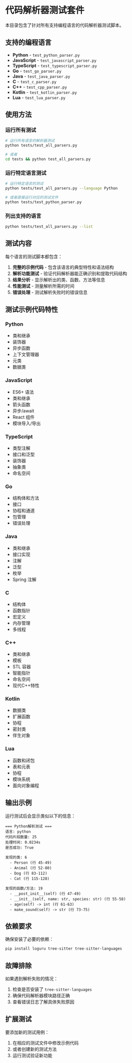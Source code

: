 # 代码解析器测试套件

本目录包含了针对所有支持编程语言的代码解析器测试脚本。

## 支持的编程语言

- **Python** - `test_python_parser.py`
- **JavaScript** - `test_javascript_parser.py` 
- **TypeScript** - `test_typescript_parser.py`
- **Go** - `test_go_parser.py`
- **Java** - `test_java_parser.py`
- **C** - `test_c_parser.py`
- **C++** - `test_cpp_parser.py`
- **Kotlin** - `test_kotlin_parser.py`
- **Lua** - `test_lua_parser.py`

## 使用方法

### 运行所有测试

```bash
# 运行所有语言的解析器测试
python tests/test_all_parsers.py

# 或者
cd tests && python test_all_parsers.py
```

### 运行特定语言测试

```bash
# 运行特定语言的测试
python tests/test_all_parsers.py --language Python

# 或者直接运行对应的测试文件
python tests/test_python_parser.py
```

### 列出支持的语言

```bash
python tests/test_all_parsers.py --list
```

## 测试内容

每个语言的测试脚本都包含：

1. **完整的示例代码** - 包含该语言的典型特性和语法结构
2. **解析功能测试** - 验证代码解析器能正确识别和提取代码结构
3. **结果分析** - 显示解析出的类、函数、方法等信息
4. **性能测试** - 测量解析所需的时间
5. **错误处理** - 测试解析失败时的错误信息

## 测试示例代码特性

### Python
- 类和继承
- 装饰器
- 异步函数
- 上下文管理器
- 元类
- 数据类

### JavaScript
- ES6+ 语法
- 类和继承
- 箭头函数
- 异步/await
- React 组件
- 模块导入/导出

### TypeScript
- 类型注解
- 接口和泛型
- 装饰器
- 抽象类
- 命名空间

### Go
- 结构体和方法
- 接口
- 协程和通道
- 包管理
- 错误处理

### Java
- 类和继承
- 接口实现
- 注解
- 泛型
- 枚举
- Spring 注解

### C
- 结构体
- 函数指针
- 宏定义
- 内存管理
- 多线程

### C++
- 类和继承
- 模板
- STL 容器
- 智能指针
- 命名空间
- 现代C++特性

### Kotlin
- 数据类
- 扩展函数
- 协程
- 密封类
- 伴生对象

### Lua
- 函数和闭包
- 表和元表
- 协程
- 模块系统
- 面向对象编程

## 输出示例

运行测试后会显示类似以下的信息：

```
=== Python解析测试 ===
语言: python
代码片段数量: 25
处理时间: 0.0234s
是否成功: True

发现的类: 6
  - Person (行 45-49)
  - Animal (行 52-80)
  - Dog (行 83-112)
  - Cat (行 115-128)

发现的函数/方法: 19
  - __post_init__(self) (行 47-49)
  - __init__(self, name: str, species: str) (行 55-58)
  - age(self) -> int (行 61-63)
  - make_sound(self) -> str (行 73-75)
```

## 依赖要求

确保安装了必要的依赖：

```bash
pip install loguru tree-sitter tree-sitter-languages
```

## 故障排除

如果遇到解析失败的情况：

1. 检查是否安装了 `tree-sitter-languages`
2. 确保代码解析器模块路径正确
3. 查看错误日志了解具体失败原因

## 扩展测试

要添加新的测试用例：

1. 在相应的测试文件中修改示例代码
2. 或者创建新的测试方法
3. 运行测试验证新功能 